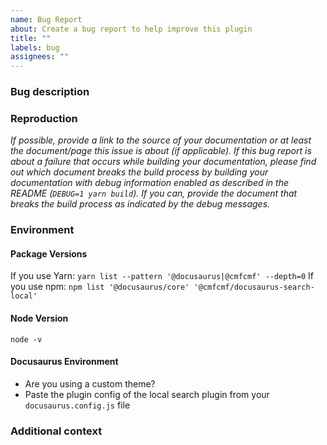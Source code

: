 ```yaml
---
name: Bug Report
about: Create a bug report to help improve this plugin
title: ""
labels: bug
assignees: ""
---
```


### Bug description

<!-- A clear and concise description of what the bug is. -->

### Reproduction

_If possible, provide a link to the source of your documentation or at least
the document/page this issue is about (if applicable). If this bug report is
about a failure that occurs while building your documentation, please find out
which document breaks the build process by building your documentation with debug
information enabled as described in the README (`DEBUG=1 yarn build`). If you can,
provide the document that breaks the build process as indicated by the debug messages._

### Environment

<!-- Please paste the output of the following commands: -->

#### Package Versions

If you use Yarn:
`yarn list --pattern '@docusaurus|@cmfcmf' --depth=0`
If you use npm:
`npm list '@docusaurus/core' '@cmfcmf/docusaurus-search-local'`

#### Node Version

`node -v`

#### Docusaurus Environment

- Are you using a custom theme?
- Paste the plugin config of the local search plugin from your `docusaurus.config.js` file

### Additional context

<!-- Add any other context about the problem here. -->
